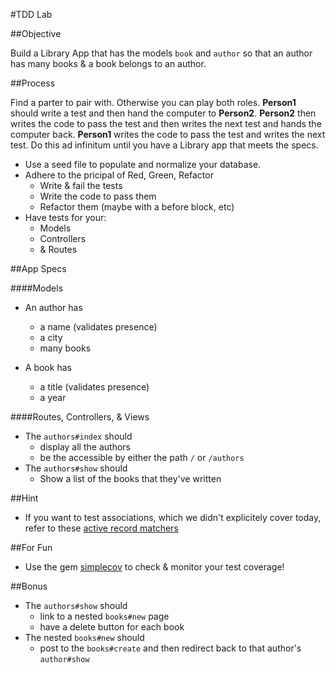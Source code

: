 #TDD Lab

##Objective

Build a Library App that has the models `book` and `author` so that an author has many books & a book belongs to an author.

##Process

Find a parter to pair with. Otherwise you can play both roles. **Person1** should write a test and then hand the computer to **Person2**. **Person2** then writes the code to pass the test and then writes the next test and hands the computer back. **Person1** writes the code to pass the test and writes the next test. Do this ad infinitum until you have a Library app that meets the specs.

- Use a seed file to populate and normalize your database.
- Adhere to the pricipal of Red, Green, Refactor
	- Write & fail the tests
	- Write the code to pass them
	- Refactor them (maybe with a before block, etc)
- Have tests for your:
	- Models
	- Controllers
	- & Routes

##App Specs

####Models

- An author has
	- a name (validates presence)
	- a city
	- many books
	
- A book has
	- a title (validates presence)
	- a year



####Routes, Controllers, & Views

- The `authors#index` should
	- display all the authors
	- be the accessible by either the path `/` or `/authors`
- The `authors#show` should
	- Show a list of the books that they've written

##Hint

- If you want to test associations, which we didn't explicitely cover today, refer to these [active record matchers](https://github.com/thoughtbot/shoulda-matchers#activerecord-matchers)
	
##For Fun

- Use the gem [simplecov](https://github.com/colszowka/simplecov) to check & monitor your test coverage!

##Bonus

- The `authors#show` should
	- link to a nested `books#new` page
	- have a delete button for each book
- The nested `books#new` should
	- post to the `books#create` and then redirect back to that author's `author#show`
